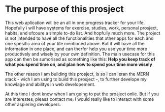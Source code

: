 # The purpose of this prosject

This web aplication will be an all in one progress tracker for your life. Hopefully i will have systems for exercise, studies, work, personal prosject, habits, and ofcoure a simple to-do list. And hopfully much more.
The project is not intended to have all the functionalities that other apps for each and one spesific area of your life mentioned above. But it will have all the information in one place, and can therfor help you use your time more productively and wisely by your own definition.
The main usecase for this app can then be sumorised as something like this: **Help you keep track of what you spend time on, and plan how to spend your time more wisely**

The other reason I am building this prosject, is so I can leran the MERN stack - wich I am using to build this prosject -, to further develope my knowlage and abilitys in web developement.

At this time I dont know when I am going to put the prosject onlie. But if you are interestes, pleass contact me. I would really like to interact with some other aspiering developers.